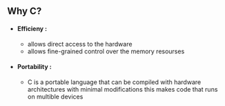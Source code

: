 ## Why C?
- #### Efficieny :
  - allows direct access to the hardware
  - allows fine-grained control over the memory resourses
- #### Portability :
  - C is a portable language that can be compiled with hardware architectures with minimal modifications this makes code that runs on multible devices 